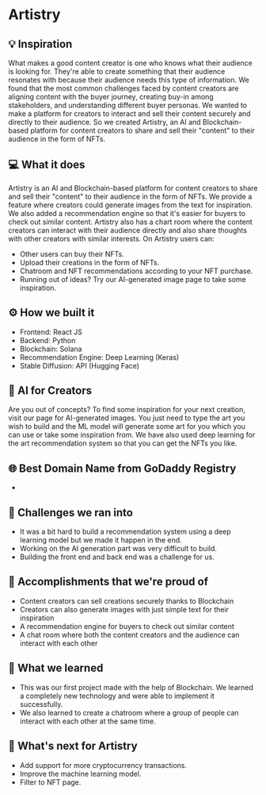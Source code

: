 # Artistry

## 💡 Inspiration

What makes a good content creator is one who knows what their audience is looking for. They're able to create something that their audience resonates with because their audience needs this type of information. We found that the most common challenges faced by content creators are aligning content with the buyer journey, creating buy-in among stakeholders, and understanding different buyer personas. We wanted to make a platform for creators to interact and sell their content securely and directly to their audience. So we created Artistry, an AI and Blockchain-based platform for content creators to share and sell their "content" to their audience in the form of NFTs. 

## 💻 What it does

Artistry is an AI and Blockchain-based platform for content creators to share and sell their "content" to their audience in the form of NFTs. We provide a feature where creators could generate images from the text for inspiration. We also added a recommendation engine so that it's easier for buyers to check out similar content. Artistry also has a chart room where the content creators can interact with their audience directly and also share thoughts with other creators with similar interests. On Artistry users can:

- Other users can buy their NFTs.
- Upload their creations in the form of NFTs.
- Chatroom and NFT recommendations according to your NFT purchase.
- Running out of ideas? Try our AI-generated image page to take some inspiration.

## ⚙️ How we built it

- Frontend: React JS
- Backend: Python
- Blockchain: Solana
- Recommendation Engine: Deep Learning (Keras)
- Stable Diffusion: API (Hugging Face)

## 🤖 AI for Creators

Are you out of concepts? To find some inspiration for your next creation, visit our page for AI-generated images. You just need to type the art you wish to build and the ML model will generate some art for you which you can use or take some inspiration from. We have also used deep learning for the art recommendation system so that you can get the NFTs you like.

## 🌐 Best Domain Name from GoDaddy Registry

- 

## 🧠 Challenges we ran into

- It was a bit hard to build a recommendation system using a deep learning model but we made it happen in the end.
- Working on the AI generation part was very difficult to build.
- Building the front end and back end was a challenge for us.

## 🏅 Accomplishments that we're proud of

- Content creators can sell creations securely thanks to Blockchain
- Creators can also generate images with just simple text for their inspiration
- A recommendation engine for buyers to check out similar content
- A chat room where both the content creators and the audience can interact with each other

## 📖 What we learned

- This was our first project made with the help of Blockchain. We learned a completely new technology and were able to implement it successfully.
- We also learned to create a chatroom where a group of people can interact with each other at the same time.

## 🚀 What's next for Artistry

- Add support for more cryptocurrency transactions.
- Improve the machine learning model.
- Filter to NFT page.
